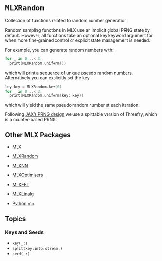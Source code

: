 # ``MLXRandom``

Collection of functions related to random number generation.

Random sampling functions in MLX use an implicit global PRNG state by default. However, all 
functions take an optional key keyword argument for when more fine-grained control or explicit state management is needed.

For example, you can generate random numbers with:

```swift
for _ in 0 ..< 3:
  print(MLXRandom.uniform())
```

which will print a sequence of unique pseudo random numbers. Alternatively you can explicitly set the key:

```swift
ley key = MLXRandom.key(0)
for _ in 0 ..< 3:
  print(MLXRandom.uniform(key: key))
```

which will yield the same pseudo random number at each iteration.

Following [JAX’s PRNG design](https://jax.readthedocs.io/en/latest/jep/263-prng.html) we use a
splittable version of Threefry, which is a counter-based PRNG.

## Other MLX Packages

- [MLX](../../../MLX/documentation/mlx/)
- [MLXRandom](../../../MLXRandom/documentation/mlxrandom/)
- [MLXNN](../../../MLXNN/documentation/mlxnn/)
- [MLXOptimizers](../../../MLXOptimizers/documentation/mlxoptimizers/)
- [MLXFFT](../../../MLXFFT/documentation/mlxfft/)
- [MLXLinalg](../../../MLXLinalg/documentation/mlxlinalg/)

- [Python `mlx`](https://ml-explore.github.io/mlx/build/html/index.html)

## Topics

### Keys and Seeds

- ``key(_:)``
- ``split(key:into:stream:)``
- ``seed(_:)``

